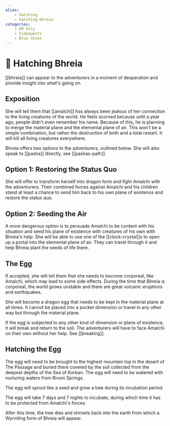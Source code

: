 ```yaml
---
alias:
    - hatching
    - hatching-bhreia
categories:
    - DM Only
    - Sidequests
    - Blue Skies
---
```


# 🔐 Hatching Bhreia

[[bhreia]] can appear to the adventurers in a moment of desperation and provide insight into what's going on.

## Exposition

She will tell them that [[amalchi]] has always been jealous of her connection to the living creatures of the world. He feels scorned because until a year ago, people didn't even remember his name. Because of this, he is planning to merge the material plane and the elemental plane of air. This won't be a simple combination, but rather the destruction of both and a total restart. It will kill all living creatures everywhere.

Bhreia offers two options to the adventurers, outlined below. She will also speak to [[pasha]] directly, see [[pashas-path]].

## Option 1: Restoring the Status Quo

She will offer to transform herself into dragon form and fight Amalchi with the adventurers. Their combined forces against Amalchi and his children stand at least a chance to send him back to his own plane of existence and restore the status quo.

## Option 2: Seeding the Air

A more dangerous option is to persuade Amalchi to be content with his situation and seed his plane of existence with creatures of his own with Bhreia's help. She will be able to use one of the [[clock-crystal]]s to open up a portal into the elemental plane of air. They can travel through it and help Bhreia plant the seeds of life there.

## The Egg

If accepted, she will tell them that she needs to become corporeal, like Amalchi, which may lead to some side effects. During the time that Bhreia is corporeal, the world grows unstable and there are great volcanic eruptions and earthquakes.

She will become a dragon egg that needs to be kept in the material plane at all times. It cannot be placed into a pocket dimension or travel in any other way but through the material plane.

If the egg is subjected to any other kind of dimension or plane of existence, it will break and return to the soil. The adventurers will have to face Amalchi on their own without her help. See [[breaking]].

## Hatching the Egg

The egg will need to be brought to the highest mountain top in the desert of The Passage and buried there covered by the soil collected from the deepest depths of the Sea of Korban. The egg will need to be watered with nurturing waters from Rivoni Springs.

The egg will sprout like a seed and grow a tree during its incubation period.

The egg will take 7 days and 7 nights to incubate, during which time it has to be protected from Amalchi's forces.

After this time, the tree dies and shrivels back into the earth from which a Wyrmling form of Bhreia will appear.
